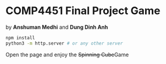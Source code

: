 # COMP4451 Final Project Game

by **Anshuman Medhi** and **Dung Dinh Anh**

```sh
npm install
python3 -m http.server # or any other server
```

Open the page and enjoy the ~~Spinning Cube~~Game